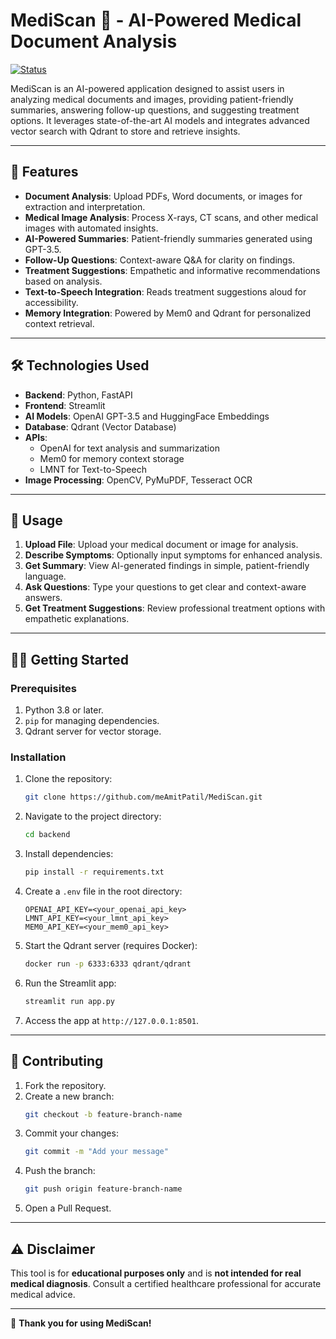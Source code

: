 # MediScan 🏥 - AI-Powered Medical Document Analysis

[![Status](https://img.shields.io/badge/Status-Active-brightgreen)](https://github.com/meAmitPatil/MediScan)

MediScan is an AI-powered application designed to assist users in analyzing medical documents and images, providing patient-friendly summaries, answering follow-up questions, and suggesting treatment options. It leverages state-of-the-art AI models and integrates advanced vector search with Qdrant to store and retrieve insights.

---

## 🚀 **Features**
- **Document Analysis**: Upload PDFs, Word documents, or images for extraction and interpretation.
- **Medical Image Analysis**: Process X-rays, CT scans, and other medical images with automated insights.
- **AI-Powered Summaries**: Patient-friendly summaries generated using GPT-3.5.
- **Follow-Up Questions**: Context-aware Q&A for clarity on findings.
- **Treatment Suggestions**: Empathetic and informative recommendations based on analysis.
- **Text-to-Speech Integration**: Reads treatment suggestions aloud for accessibility.
- **Memory Integration**: Powered by Mem0 and Qdrant for personalized context retrieval.

---

## 🛠️ **Technologies Used**
- **Backend**: Python, FastAPI
- **Frontend**: Streamlit
- **AI Models**: OpenAI GPT-3.5 and HuggingFace Embeddings
- **Database**: Qdrant (Vector Database)
- **APIs**:
  - OpenAI for text analysis and summarization
  - Mem0 for memory context storage
  - LMNT for Text-to-Speech
- **Image Processing**: OpenCV, PyMuPDF, Tesseract OCR

---

## 📝 **Usage**
1. **Upload File**: Upload your medical document or image for analysis.
2. **Describe Symptoms**: Optionally input symptoms for enhanced analysis.
3. **Get Summary**: View AI-generated findings in simple, patient-friendly language.
4. **Ask Questions**: Type your questions to get clear and context-aware answers.
5. **Get Treatment Suggestions**: Review professional treatment options with empathetic explanations.

---

## 🧑‍💻 **Getting Started**

### Prerequisites
1. Python 3.8 or later.
2. `pip` for managing dependencies.
3. Qdrant server for vector storage.

### Installation
1. Clone the repository:
    ```bash
    git clone https://github.com/meAmitPatil/MediScan.git
    ```
2. Navigate to the project directory:
    ```bash
    cd backend
    ```
3. Install dependencies:
    ```bash
    pip install -r requirements.txt
    ```
4. Create a `.env` file in the root directory:
    ```plaintext
    OPENAI_API_KEY=<your_openai_api_key>
    LMNT_API_KEY=<your_lmnt_api_key>
    MEM0_API_KEY=<your_mem0_api_key>
    ```
5. Start the Qdrant server (requires Docker):
    ```bash
    docker run -p 6333:6333 qdrant/qdrant
    ```
6. Run the Streamlit app:
    ```bash
    streamlit run app.py
    ```

7. Access the app at `http://127.0.0.1:8501`.

---


## 🤝 **Contributing**
1. Fork the repository.
2. Create a new branch:
    ```bash
    git checkout -b feature-branch-name
    ```
3. Commit your changes:
    ```bash
    git commit -m "Add your message"
    ```
4. Push the branch:
    ```bash
    git push origin feature-branch-name
    ```
5. Open a Pull Request.

---

## ⚠️ **Disclaimer**
This tool is for **educational purposes only** and is **not intended for real medical diagnosis**. Consult a certified healthcare professional for accurate medical advice.

---

🎉 **Thank you for using MediScan!**
